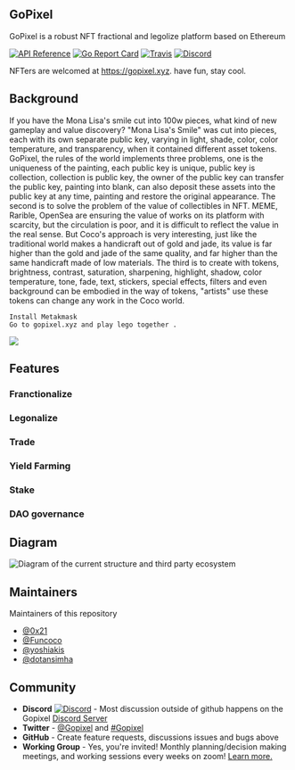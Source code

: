 ## GoPixel

GoPixel is a robust NFT fractional and legolize platform based on Ethereum

[![API Reference](
https://camo.githubusercontent.com/915b7be44ada53c290eb157634330494ebe3e30a/68747470733a2f2f676f646f632e6f72672f6769746875622e636f6d2f676f6c616e672f6764646f3f7374617475732e737667
)](https://pkg.go.dev/github.com/ethereum/go-ethereum?tab=doc)
[![Go Report Card](https://goreportcard.com/badge/github.com/ethereum/go-ethereum)](https://goreportcard.com/report/github.com/ethereum/go-ethereum)
[![Travis](https://travis-ci.com/ethereum/go-ethereum.svg?branch=master)](https://travis-ci.com/ethereum/go-ethereum)
[![Discord](https://img.shields.io/badge/discord-join%20chat-blue.svg)](https://discord.gg/ymKaQt98hw)

NFTers are welcomed at https://gopixel.xyz. have fun, stay cool.

## Background

If you have the Mona Lisa's smile cut into 100w pieces, what kind of new gameplay and value discovery?
"Mona Lisa's Smile" was cut into pieces, each with its own separate public key, varying in light, shade, color, color temperature, and transparency, when it contained different asset tokens. GoPixel, the rules of the world implements three problems, one is the uniqueness of the painting, each public key is unique, public key is collection, collection is public key, the owner of the public key can transfer the public key, painting into blank, can also deposit these assets into the public key at any time, painting and restore the original appearance. The second is to solve the problem of the value of collectibles in NFT. MEME, Rarible, OpenSea are ensuring the value of works on its platform with scarcity, but the circulation is poor, and it is difficult to reflect the value in the real sense. But Coco's approach is very interesting, just like the traditional world makes a handicraft out of gold and jade, its value is far higher than the gold and jade of the same quality, and far higher than the same handicraft made of low materials. The third is to create with tokens, brightness, contrast, saturation, sharpening, highlight, shadow, color temperature, tone, fade, text, stickers, special effects, filters and even background can be embodied in the way of tokens, "artists" use these tokens can change any work in the Coco world.

```shell
Install Metakmask
Go to gopixel.xyz and play lego together .
```
![](https://github.com/GoPixelLab/Readme/blob/main/sfsdfdsf-750x375.png)

## Features
### Franctionalize 
### Legonalize
### Trade 
### Yield Farming
### Stake
### DAO governance

## Diagram
![Diagram of the current structure and third party ecosystem](https://github.com/GoPixelLab/Readme/blob/main/dia.png)

## Maintainers
Maintainers of this repository 
- [@0x21](https://github.com/acao)
- [@Funcoco](https://github.com/imolorhe)
- [@yoshiakis](https://github.com/yoshiakis)
- [@dotansimha](https://github.com/dotansimha)
## Community
- **Discord** [![Discord](https://img.shields.io/discord/625400653321076807.svg)](https://discord.gg/NP5vbPeUFp) - Most discussion outside of github happens on the Gopixel [Discord Server](https://discord.gg/NP5vbPeUFp)
- **Twitter** - [@Gopixel](https://twitter.com/@GraphiQL) and [#Gopixel](https://twitter.com/hashtag/Gopixel)
- **GitHub** - Create feature requests, discussions issues and bugs above
- **Working Group** - Yes, you're invited! Monthly planning/decision making meetings, and working sessions every weeks on zoom! [Learn more.](working-group#readme)
